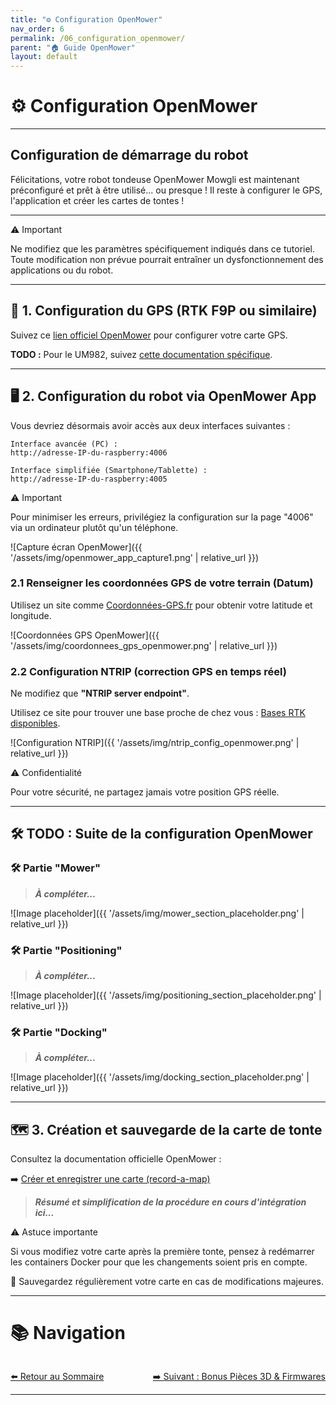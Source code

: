 ```yaml
---
title: "⚙️ Configuration OpenMower"
nav_order: 6
permalink: /06_configuration_openmower/
parent: "🏠 Guide OpenMower"
layout: default
---
```


# ⚙️ Configuration OpenMower

---

## Configuration de démarrage du robot

Félicitations, votre robot tondeuse OpenMower Mowgli est maintenant préconfiguré et prêt à être utilisé... ou presque ! Il reste à configurer le GPS, l'application et créer les cartes de tontes !

---

<div class="alert-red">
  <div class="alert-title">⚠️ Important</div>
  <p>Ne modifiez que les paramètres spécifiquement indiqués dans ce tutoriel. Toute modification non prévue pourrait entraîner un dysfonctionnement des applications ou du robot.</p>
</div>

---

## 📡 1. Configuration du GPS (RTK F9P ou similaire)

Suivez ce <a href="https://openmower.de/docs/robot-assembly/prepare-the-parts/prepare-the-gps/" target="_blank">lien officiel OpenMower</a> pour configurer votre carte GPS.

**TODO :** Pour le UM982, suivez <a href="https://wiki.openmower.de/index.php?title=Unicore_GPS_modules" target="_blank">cette documentation spécifique</a>.

---

## 🖥️ 2. Configuration du robot via OpenMower App

Vous devriez désormais avoir accès aux deux interfaces suivantes :

```plaintext
Interface avancée (PC) :
http://adresse-IP-du-raspberry:4006
```

```plaintext
Interface simplifiée (Smartphone/Tablette) :
http://adresse-IP-du-raspberry:4005
```

<div class="alert-red">
  <div class="alert-title">⚠️ Important</div>
  <p>Pour minimiser les erreurs, privilégiez la configuration sur la page "4006" via un ordinateur plutôt qu'un téléphone.</p>
</div>

![Capture écran OpenMower]({{ '/assets/img/openmower_app_capture1.png' | relative_url }})

### 2.1 Renseigner les coordonnées GPS de votre terrain (Datum)

Utilisez un site comme <a href="https://www.coordonnees-gps.fr/" target="_blank">Coordonnées-GPS.fr</a> pour obtenir votre latitude et longitude.

![Coordonnées GPS OpenMower]({{ '/assets/img/coordonnees_gps_openmower.png' | relative_url }})

### 2.2 Configuration NTRIP (correction GPS en temps réel)

Ne modifiez que **"NTRIP server endpoint"**.

Utilisez ce site pour trouver une base proche de chez vous : <a href="https://lvawebprojects.ovh/rtk/rtk.php" target="_blank">Bases RTK disponibles</a>.

![Configuration NTRIP]({{ '/assets/img/ntrip_config_openmower.png' | relative_url }})

<div class="alert-red">
  <div class="alert-title">⚠️ Confidentialité</div>
  <p>Pour votre sécurité, ne partagez jamais votre position GPS réelle.</p>
</div>

---

## 🛠️ TODO : Suite de la configuration OpenMower

### 🛠️ Partie "Mower"
> ***À compléter...***

![Image placeholder]({{ '/assets/img/mower_section_placeholder.png' | relative_url }})

### 🛠️ Partie "Positioning"
> ***À compléter...***

![Image placeholder]({{ '/assets/img/positioning_section_placeholder.png' | relative_url }})

### 🛠️ Partie "Docking"
> ***À compléter...***

![Image placeholder]({{ '/assets/img/docking_section_placeholder.png' | relative_url }})

---

## 🗺️ 3. Création et sauvegarde de la carte de tonte

Consultez la documentation officielle OpenMower :

➡️ <a href="https://openmower.de/docs/software-setup/record-a-map/" target="_blank">Créer et enregistrer une carte (record-a-map)</a>

> ***Résumé et simplification de la procédure en cours d'intégration ici...***

<div class="alert-red">
  <div class="alert-title">⚠️ Astuce importante</div>
  <p>Si vous modifiez votre carte après la première tonte, pensez à redémarrer les containers Docker pour que les changements soient pris en compte.</p>
  <p>💾 Sauvegardez régulièrement votre carte en cas de modifications majeures.</p>
</div>

---

# 📚 Navigation

<div style="display: flex; justify-content: space-between; margin-top: 2rem;">
  <a href="{{ '/pages/sommaire/' | relative_url }}" class="btn">⬅️ Retour au Sommaire</a>
  <a href="{{ '/07_bonus/' | relative_url }}" class="btn">➡️ Suivant : Bonus Pièces 3D & Firmwares</a>
</div>

---
